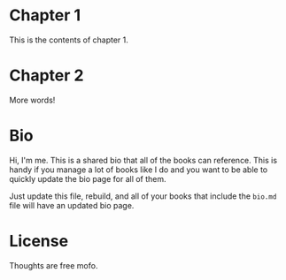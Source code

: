 # Chapter 1
This is the contents of chapter 1.

# Chapter 2
More words!

# Bio

Hi, I'm me. This is a shared bio that all of the books can reference. This is handy if you manage a lot of books like I do and you want to be able to quickly update the bio page for all of them.

Just update this file, rebuild, and all of your books that include the `bio.md` file will have an updated bio page.

# License

Thoughts are free mofo.

